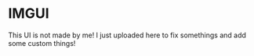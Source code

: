 # IMGUI
This UI is not made by me! I just uploaded here to fix somethings and add some custom things!
